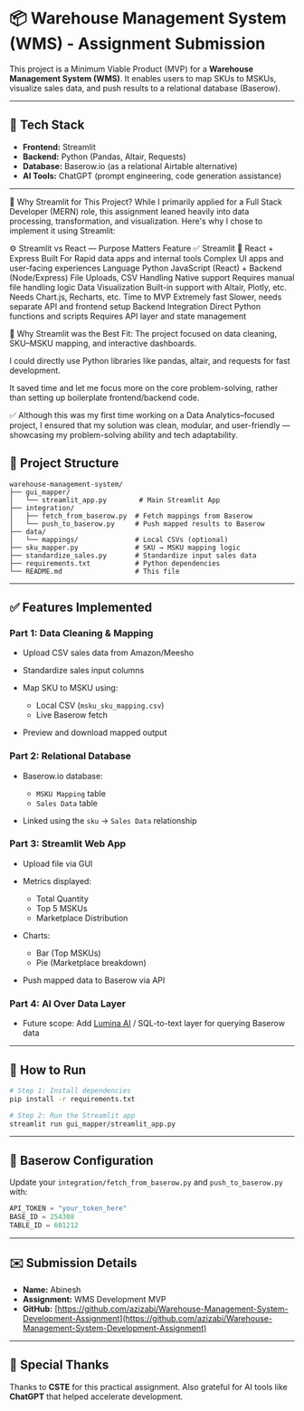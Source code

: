 # 📦 Warehouse Management System (WMS) - Assignment Submission

This project is a Minimum Viable Product (MVP) for a **Warehouse Management System (WMS)**. It enables users to map SKUs to MSKUs, visualize sales data, and push results to a relational database (Baserow).

---

## 🔧 Tech Stack

* **Frontend:** Streamlit
* **Backend:** Python (Pandas, Altair, Requests)
* **Database:** Baserow\.io (as a relational Airtable alternative)
* **AI Tools:** ChatGPT (prompt engineering, code generation assistance)

---
🧠 Why Streamlit for This Project?
While I primarily applied for a Full Stack Developer (MERN) role, this assignment leaned heavily into data processing, transformation, and visualization. Here's why I chose to implement it using Streamlit:

⚙️ Streamlit vs React — Purpose Matters
Feature	✅ Streamlit	🔄 React + Express
Built For	Rapid data apps and internal tools	Complex UI apps and user-facing experiences
Language	Python	JavaScript (React) + Backend (Node/Express)
File Uploads, CSV Handling	Native support	Requires manual file handling logic
Data Visualization	Built-in support with Altair, Plotly, etc.	Needs Chart.js, Recharts, etc.
Time to MVP	Extremely fast	Slower, needs separate API and frontend setup
Backend Integration	Direct Python functions and scripts	Requires API layer and state management

🧩 Why Streamlit was the Best Fit:
The project focused on data cleaning, SKU–MSKU mapping, and interactive dashboards.

I could directly use Python libraries like pandas, altair, and requests for fast development.

It saved time and let me focus more on the core problem-solving, rather than setting up boilerplate frontend/backend code.

✅ Although this was my first time working on a Data Analytics–focused project, I ensured that my solution was clean, modular, and user-friendly — showcasing my problem-solving ability and tech adaptability.

## 📂 Project Structure

```
warehouse-management-system/
├── gui_mapper/
│   └── streamlit_app.py        # Main Streamlit App
├── integration/
│   ├── fetch_from_baserow.py  # Fetch mappings from Baserow
│   └── push_to_baserow.py     # Push mapped results to Baserow
├── data/
│   └── mappings/              # Local CSVs (optional)
├── sku_mapper.py              # SKU → MSKU mapping logic
├── standardize_sales.py       # Standardize input sales data
├── requirements.txt           # Python dependencies
└── README.md                  # This file
```

---

## ✅ Features Implemented

### Part 1: Data Cleaning & Mapping

* Upload CSV sales data from Amazon/Meesho
* Standardize sales input columns
* Map SKU to MSKU using:

  * Local CSV (`msku_sku_mapping.csv`)
  * Live Baserow fetch
* Preview and download mapped output

### Part 2: Relational Database

* Baserow\.io database:

  * `MSKU Mapping` table
  * `Sales Data` table
* Linked using the `sku` → `Sales Data` relationship

### Part 3: Streamlit Web App

* Upload file via GUI
* Metrics displayed:

  * Total Quantity
  * Top 5 MSKUs
  * Marketplace Distribution
* Charts:

  * Bar (Top MSKUs)
  * Pie (Marketplace breakdown)
* Push mapped data to Baserow via API

### Part 4: AI Over Data Layer

* Future scope: Add [Lumina AI](https://lumina-app.vercel.app/) / SQL-to-text layer for querying Baserow data

---

## 🚀 How to Run

```bash
# Step 1: Install dependencies
pip install -r requirements.txt

# Step 2: Run the Streamlit app
streamlit run gui_mapper/streamlit_app.py
```

---

## 🔑 Baserow Configuration

Update your `integration/fetch_from_baserow.py` and `push_to_baserow.py` with:

```python
API_TOKEN = "your_token_here"
BASE_ID = 254308
TABLE_ID = 601212
```

---

## ✉️ Submission Details

* **Name:** Abinesh
* **Assignment:** WMS Development MVP
* **GitHub:** [https://github.com/azizabi/Warehouse-Management-System-Development-Assignment](https://github.com/azizabi/Warehouse-Management-System-Development-Assignment)

---

## 🙏 Special Thanks

Thanks to **CSTE** for this practical assignment. Also grateful for AI tools like **ChatGPT** that helped accelerate development.
